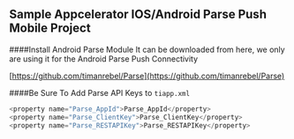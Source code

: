 Sample Appcelerator IOS/Android Parse Push Mobile Project
--

####Install Android Parse Module
It can be downloaded from here, we only are using it for the Android Parse Push Connectivity

[https://github.com/timanrebel/Parse](https://github.com/timanrebel/Parse)

####Be Sure To Add Parse API Keys to `tiapp.xml`
```javascript
<property name="Parse_AppId">Parse_AppId</property>
<property name="Parse_ClientKey">Parse_ClientKey</property>
<property name="Parse_RESTAPIKey">Parse_RESTAPIKey</property>
```



